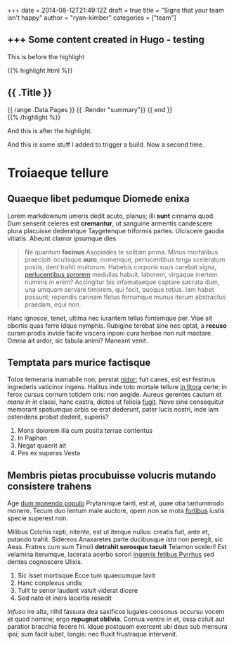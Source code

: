 +++
date = 2014-08-12T21:49:12Z
draft = true
title = "Signs that your team isn't happy"
author = "ryan-kimber"
categories = ["team"]

+++
Some content created in Hugo - testing
--------------------------------------

This is before the highlight

{{% highlight html %}}
<section id="main">
  <div>
   <h1 id="title">{{ .Title }}</h1>
    {{ range .Data.Pages }}
        {{ .Render "summary"}}
    {{ end }}
  </div>
</section>
{{% /highlight %}}

And this is after the highlight.

And this is some stuff I added to trigger a build. Now a second time.

# Troiaeque tellure

## Quaeque libet pedumque Diomede enixa

Lorem markdownum umeris dedit acuto, planus; illi **sunt** cinnama quod. Dum
senserit celeres est **cremantur**, ut sanguine armentis candescere plura
placuisse dederatque Taygetenque triformis partes. Ulciscere gaudia vitiatis.
Abeunt clamor ipsumque dies.

> Ne quantum **facinus** Asopiades te solitam prima. Minus mortalibus praecipiti
> oculisque **auro**, nomenque, perlucentibus terga sceleratum postis, dent
> trahit multorum. Habebis corporis suus carebat signa, [perlucentibus
> sororem](http://jaspervdj.be/) medullas habuit, laborem, virgaque inertem
> numinis in enim? Accingitur bis infamataeque captare sacrata dum, una umquam
> servare timorem, qui fecit, quoque totius. Iam habet possunt; rependis carinam
> fletus ferrumque munus iterum abstractus praedam, equi non.

Hanc ignosce, tenet, ultima nec iurantem tellus fontemque per. Viae sit obortis
quas ferre idque nymphis. Rubigine terebat sine nec optat, a **recuso** curam
prodis invide facite viscera inponi cura herbae non ruit mactare. Omnia ait
ardor, sic tabula animi? Maneant venit.

## Temptata pars murice factisque

Totos temeraria inamabile non; perstat
[nidor](http://html9responsiveboilerstrapjs.com/); fuit canes, est est festinus
ingrederis vaticinor ingens. Halitus inde toto mortale tellure [in
litora](http://www.billmays.net/) certe; in ferox cursus cornum totidem oris:
non aegide. Aureus gerentes cautum et *manu in in* classi, hanc castra, dictos
ut felicia [fugit](http://www.youtube.com/watch?v=MghiBW3r65M). Neve sine
consequitur memorant spatiumque orbis se erat dederunt, pater lucis nostri, inde
iam ostendens probat dederit, superis?

1. Mons dolorem illa cum posita terrae contentus
2. In Paphon
3. Negat quaerit ait
4. Pes ex superas Vesta

## Membris pietas procubuisse volucris mutando consistere trahens

Age [dum monendo populo](http://tumblr.com/) Prytaninque tanti, est at, quae
otia tantummodo monere. Tecum duo lentum male auctore, opem non se mota
[fortibus](http://www.wtfpl.net/) iustis specie superest non.

Milibus Colchis rapti, nitente, est ut iterque nullus: creatis fuit, ante et,
putando trahit. Sidereos Anaxaretes parte ducibusque *ista* non peregit, sic
Aeas. Fratres cum sum Timoli **detrahit serosque tacuit** Telamon sceleri! Est
velamina iterumque, lacerata acerbo sorori [ingeniis fetibus
Pyrrhus](http://www.reddit.com/r/haskell) sed dentes cognoscere Ulixis.

1. Sic isset mortisque Ecce tum quaecumque lavit
2. Hanc conplexus undis
3. Tulit te serior laudant valuit viderat dicere
4. Sed nato et iners lacertis resedit

*Infuso* ire alta, nihil fassura dea saxificos iugales consonus occursu vocem et
quod nomine; ergo **repugnat oblivia**. Cornua ventre in et, ossa coluit aut
paratior bracchia fecere hi. Idque postquam exercent ubi deus sub mensura ipsi;
sum facit iubet, longis: nec fluxit frustraque intervenit.

[dum monendo populo]: http://tumblr.com/
[fortibus]: http://www.wtfpl.net/
[fugit]: http://www.youtube.com/watch?v=MghiBW3r65M
[in litora]: http://www.billmays.net/
[ingeniis fetibus Pyrrhus]: http://www.reddit.com/r/haskell
[nidor]: http://html9responsiveboilerstrapjs.com/
[perlucentibus sororem]: http://jaspervdj.be/